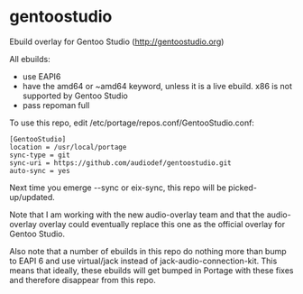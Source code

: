 # gentoostudio
Ebuild overlay for Gentoo Studio (http://gentoostudio.org)

All ebuilds:
* use EAPI6
* have the amd64 or ~amd64 keyword, unless it is a live ebuild. x86 is not supported by Gentoo Studio
* pass repoman full

To use this repo, edit /etc/portage/repos.conf/GentooStudio.conf:

    [GentooStudio]
    location = /usr/local/portage
    sync-type = git
    sync-uri = https://github.com/audiodef/gentoostudio.git
    auto-sync = yes

Next time you emerge --sync or eix-sync, this repo will be 
picked-up/updated.

Note that I am working with the new audio-overlay team and that the 
audio-overlay overlay could eventually replace this one as the official 
overlay for Gentoo Studio.

Also note that a number of ebuilds in this repo do nothing more than 
bump to EAPI 6 and use virtual/jack instead of 
jack-audio-connection-kit. This means that ideally, these ebuilds will 
get bumped in Portage with these fixes and therefore disappear from this 
repo.
